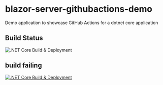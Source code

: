 # blazor-server-githubactions-demo
Demo application to showcase GitHub Actions for a dotnet core application

## Build Status
![.NET Core Build & Deployment](https://github.com/svswaminathan/blazor-server-githubactions-demo/workflows/.NET%20Core%20Build%20&%20Deployment/badge.svg?branch=master)


## build failing
[![.NET Core Build & Deployment](https://github.com/zcodehub/blazor-server-githubactions-demo/actions/workflows/dotnetcore.yml/badge.svg)](https://github.com/zcodehub/blazor-server-githubactions-demo/actions/workflows/dotnetcore.yml)

